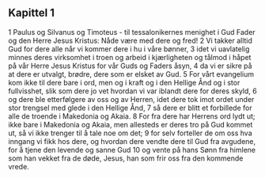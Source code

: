 ## Kapittel 1

1 Paulus og Silvanus og Timoteus - til tessalonikernes menighet i Gud Fader og den Herre Jesus Kristus: Nåde være med dere og fred!
2 Vi takker alltid Gud for dere alle når vi kommer dere i hu i våre bønner,
3 idet vi uavlatelig minnes deres virksomhet i troen og arbeid i kjærligheten og tålmod i håpet på vår Herre Jesus Kristus for vår Guds og Faders åsyn,
4 da vi er sikre på at dere er utvalgt, brødre, dere som er elsket av Gud.
5 For vårt evangelium kom ikke til dere bare i ord, men og i kraft og i den Hellige Ånd og i stor fullvisshet, slik som dere jo vet hvordan vi var iblandt dere for deres skyld,
6 og dere ble etterfølgere av oss og av Herren, idet dere tok imot ordet under stor trengsel med glede i den Hellige Ånd,
7 så dere er blitt et forbillede for alle de troende i Makedonia og Akaia.
8 For fra dere har Herrens ord lydt ut; ikke bare i Makedonia og Akaia, men allesteds er deres tro på Gud kommet ut, så vi ikke trenger til å tale noe om det;
9 for selv forteller de om oss hva inngang vi fikk hos dere, og hvordan dere vendte dere til Gud fra avgudene, for å tjene den levende og sanne Gud
10 og vente på hans Sønn fra himlene som han vekket fra de døde, Jesus, han som frir oss fra den kommende vrede.
